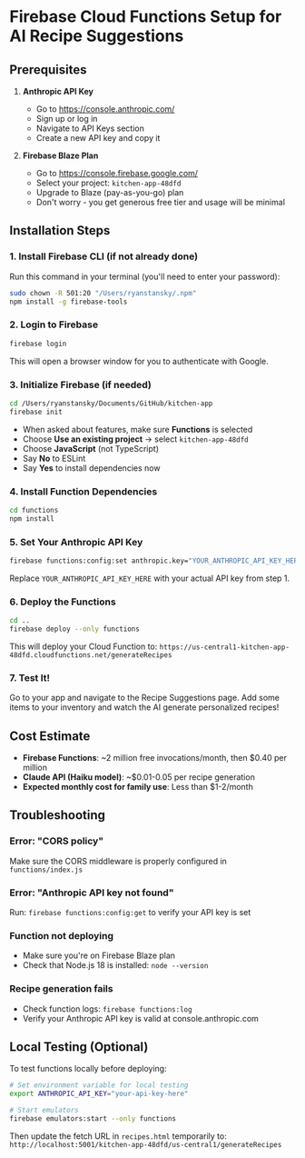 # Firebase Cloud Functions Setup for AI Recipe Suggestions

## Prerequisites

1. **Anthropic API Key**
   - Go to https://console.anthropic.com/
   - Sign up or log in
   - Navigate to API Keys section
   - Create a new API key and copy it

2. **Firebase Blaze Plan**
   - Go to https://console.firebase.google.com/
   - Select your project: `kitchen-app-48dfd`
   - Upgrade to Blaze (pay-as-you-go) plan
   - Don't worry - you get generous free tier and usage will be minimal

## Installation Steps

### 1. Install Firebase CLI (if not already done)

Run this command in your terminal (you'll need to enter your password):
```bash
sudo chown -R 501:20 "/Users/ryanstansky/.npm"
npm install -g firebase-tools
```

### 2. Login to Firebase

```bash
firebase login
```

This will open a browser window for you to authenticate with Google.

### 3. Initialize Firebase (if needed)

```bash
cd /Users/ryanstansky/Documents/GitHub/kitchen-app
firebase init
```

- When asked about features, make sure **Functions** is selected
- Choose **Use an existing project** → select `kitchen-app-48dfd`
- Choose **JavaScript** (not TypeScript)
- Say **No** to ESLint
- Say **Yes** to install dependencies now

### 4. Install Function Dependencies

```bash
cd functions
npm install
```

### 5. Set Your Anthropic API Key

```bash
firebase functions:config:set anthropic.key="YOUR_ANTHROPIC_API_KEY_HERE"
```

Replace `YOUR_ANTHROPIC_API_KEY_HERE` with your actual API key from step 1.

### 6. Deploy the Functions

```bash
cd ..
firebase deploy --only functions
```

This will deploy your Cloud Function to:
`https://us-central1-kitchen-app-48dfd.cloudfunctions.net/generateRecipes`

### 7. Test It!

Go to your app and navigate to the Recipe Suggestions page. Add some items to your inventory and watch the AI generate personalized recipes!

## Cost Estimate

- **Firebase Functions**: ~2 million free invocations/month, then $0.40 per million
- **Claude API (Haiku model)**: ~$0.01-0.05 per recipe generation
- **Expected monthly cost for family use**: Less than $1-2/month

## Troubleshooting

### Error: "CORS policy"
Make sure the CORS middleware is properly configured in `functions/index.js`

### Error: "Anthropic API key not found"
Run: `firebase functions:config:get` to verify your API key is set

### Function not deploying
- Make sure you're on Firebase Blaze plan
- Check that Node.js 18 is installed: `node --version`

### Recipe generation fails
- Check function logs: `firebase functions:log`
- Verify your Anthropic API key is valid at console.anthropic.com

## Local Testing (Optional)

To test functions locally before deploying:

```bash
# Set environment variable for local testing
export ANTHROPIC_API_KEY="your-api-key-here"

# Start emulators
firebase emulators:start --only functions
```

Then update the fetch URL in `recipes.html` temporarily to:
`http://localhost:5001/kitchen-app-48dfd/us-central1/generateRecipes`
